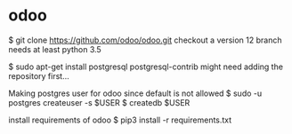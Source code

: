 # odoo
$ git clone https://github.com/odoo/odoo.git
checkout a version 12 branch
needs at least python 3.5

$ sudo apt-get install postgresql postgresql-contrib
might need adding the repository first...

Making postgres user for odoo since default is not allowed
$ sudo -u postgres createuser -s $USER
$ createdb $USER

install requirements of odoo
$ pip3 install -r requirements.txt